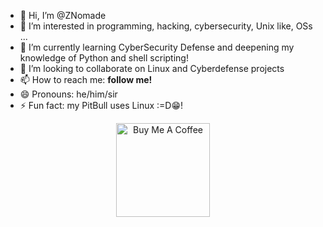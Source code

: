 - 👋 Hi, I’m @ZNomade
- 👀 I’m interested in programming, hacking, cybersecurity, Unix like, OSs ...
- 🌱 I’m currently learning CyberSecurity Defense and deepening my knowledge of Python and shell scripting!
- 💞️ I’m looking to collaborate on Linux and Cyberdefense projects
- 📫 How to reach me: <b>follow me!</b>
- 😄 Pronouns: he/him/sir
- ⚡ Fun fact: my PitBull uses Linux  :=D😁!
<p> </p>
<p> </p>
<p>
<div align="center" dir="auto">
<a href="https://buymeacoffee.com/znomade" rel="nofollow"><img src="https://github.com/ZNomade/ZNomade/assets/129847305/b5267d4d-10f1-411d-a03b-a186ea56b362" alt="Buy Me A Coffee" width="150" height="150"></a>
 </div></p>              

<!---
ZNomade/ZNomade is a ✨ special ✨ repository because its `README.md` (this file) appears on your GitHub profile.
You can click the Preview link to take a look at your changes.
--->
